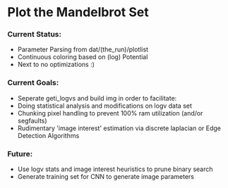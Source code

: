 # Plot the Mandelbrot Set
### Current Status:
- Parameter Parsing from dat/(the\_run)/plotlist
- Continuous coloring based on (log) Potential
- Next to no optimizations :)

### Current Goals:
- Seperate geti\_logvs and build img in order to facilitate:
- Doing statistical analysis and modifications on logv data set
- Chunking pixel handling to prevent 100% ram utilization (and/or segfaults)
- Rudimentary 'image interest' estimation via discrete laplacian or Edge Detection Algorithms

### Future:
- Use logv stats and image interest heuristics to prune binary search
- Generate training set for CNN to generate image parameters
